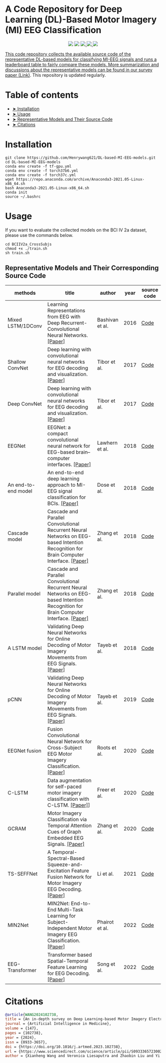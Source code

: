 # A Code Repository for Deep Learning (DL)-Based Motor Imagery (MI) EEG Classification

<p align="center">
      <a href="https://www.python.org/">
        <img src="https://img.shields.io/badge/Python-3.7.9%20|%203.9.7-EE4C2C?logo=python&style=for-the-badge" /></a>
       <a href= "https://pytorch.org/">
        <img src="https://img.shields.io/badge/PyTorch-1.6.0-EE4C2C?logo=pytorch&style=for-the-badge" /></a>
      <a href= "https://www.tensorflow.org/">
      <img src=https://img.shields.io/badge/TensorFlow-2.7.0-FF6F00?logo=tensorflow&style=for-the-badge>
</a>
      <a href= "https://www.tensorflow.org/">
      <img src=https://img.shields.io/badge/Anaconda-4.10.1-44A833?logo=anaconda&style=for-the-badge>
</a>
      <a href= "https://opensource.org/license/mit">
      <img src=https://img.shields.io/badge/License-MIT-blue?style=for-the-badge)>
</p>

This code repository collects the available source code of the representative DL-based models for classifying MI-EEG signals and runs a leaderboard table to fairly compare these models. More summarization and discussions about the representative models can be found in our survey paper [(Link)](https://www.sciencedirect.com/science/article/pii/S093336572300252X). This repository is updated regularly.

Table of contents
===

<!--ts-->
  * [➤ Installation](#installation)
  * [➤ Usage](#usage)
  * [➤ Representative Models and Their Source Code](#Models-SourceCode)
  * [➤ Citations](#citations)
<!--te-->

<a  id="installation"></a>
Installation
===
```
git clone https://github.com/Henrywang621/DL-based-MI-EEG-models.git
cd DL-based-MI-EEG-models
conda env create -f tf-gpu.yml
conda env create -f torch37b6.yml
conda env create -f torch37c.yml
wget https://repo.anaconda.com/archive/Anaconda3-2021.05-Linux-x86_64.sh
bash Anaconda3-2021.05-Linux-x86_64.sh
conda init
source ~/.bashrc
```

<a  id="usage"></a>
Usage
===
If you want to evaluate the collected models on the BCI IV 2a dataset, please use the commands below.
```
cd BCIIV2a_CrossSubjs
chmod +x ./train.sh
sh train.sh
```

<a  id="Models-SourceCode"></a>
## Representative Models and Their Corresponding Source Code

| methods | title | author |  year | source code |  
| ------ | ------ | ------ | ------ | ------ |
| Mixed LSTM/1DConv | Learning Representations from EEG with Deep Recurrent-Convolutional Neural Networks. [[Paper]](https://arxiv.org/abs/1511.06448) | Bashivan et al. | 2016 | [Code](https://github.com/pbashivan/EEGLearn) | 
| Shallow ConvNet |  Deep learning with convolutional neural networks for EEG decoding and visualization. [[Paper]](https://onlinelibrary.wiley.com/doi/full/10.1002/hbm.23730) | Tibor et al. | 2017 | [Code](https://github.com/braindecode/braindecode) |
| Deep ConvNet | Deep learning with convolutional neural networks for EEG decoding and visualization. [[Paper]](https://onlinelibrary.wiley.com/doi/full/10.1002/hbm.23730)| Tibor et al. | 2017 |[Code](https://github.com/braindecode/braindecode) |  
| EEGNet | EEGNet: a compact convolutional neural network for EEG-based brain–computer interfaces. [[Paper]](https://arxiv.org/abs/1611.08024) | Lawhern et al. | 2018 | [Code](https://github.com/vlawhern/arl-eegmodels) |  
| An end-to-end model | An end-to-end deep learning approach to MI-EEG signal classification for BCIs. [[Paper]](https://www.sciencedirect.com/science/article/pii/S0957417418305359) | Dose et al. | 2018 | [Code](https://github.com/hauke-d/cnn-eeg) |
| Cascade model | Cascade and Parallel Convolutional Recurrent Neural Networks on EEG-based Intention Recognition for Brain Computer Interface. [[Paper]](https://ojs.aaai.org/index.php/AAAI/article/view/11496) | Zhang et al. | 2018 | [Code](https://github.com/dalinzhang/Cascade-Parallel) |  
| Parallel model | Cascade and Parallel Convolutional Recurrent Neural Networks on EEG-based Intention Recognition for Brain Computer Interface. [[Paper]](https://ojs.aaai.org/index.php/AAAI/article/view/11496)| Zhang et al. | 2018 | [Code](https://github.com/dalinzhang/Cascade-Parallel) |  
| A LSTM model | Validating Deep Neural Networks for Online Decoding of Motor Imagery Movements from EEG Signals. [[Paper]](https://ojs.aaai.org/index.php/AAAI/article/view/11496) | Tayeb et al. | 2018 | [Code](https://github.com/gumpy-bci/gumpy-deeplearning) |
| pCNN | Validating Deep Neural Networks for Online Decoding of Motor Imagery Movements from EEG Signals. [[Paper]](https://pubmed.ncbi.nlm.nih.gov/30626132/) | Tayeb et al. | 2019 | [Code](https://github.com/gumpy-bci/gumpy-deeplearning) |
| EEGNet fusion | Fusion Convolutional Neural Network for Cross-Subject EEG Motor Imagery Classification. [[Paper]](https://www.mdpi.com/2073-431X/9/3/72) | Roots et al. | 2020 | [Code](https://github.com/rootskar/EEGMotorImagery) |  
| C-LSTM | Data augmentation for self-paced motor imagery classification with C-LSTM. [[Paper]](https://iopscience.iop.org/article/10.1088/1741-2552/ab57c0)]| Freer et al. | 2020 | [Code](https://github.com/dfreer15/DeepEEGDataAugmentation) |
| GCRAM | Motor Imagery Classification via Temporal Attention Cues of Graph Embedded EEG Signals. [[Paper]](https://ieeexplore.ieee.org/stamp/stamp.jsp?arnumber=8961150) | Zhang et al. | 2020 | [Code](https://github.com/dalinzhang/GCRAM) |  
| TS-SEFFNet | A Temporal-Spectral-Based Squeeze-and-Excitation Feature Fusion Network for Motor Imagery EEG Decoding. [[Paper]](https://ieeexplore.ieee.org/stamp/stamp.jsp?arnumber=9495768) | Li et al. | 2021 | [Code](https://github.com/LianghuiGuo/TS-SEFFNet) |  
| MIN2Net | MIN2Net: End-to-End Multi-Task Learning for Subject-Independent Motor Imagery EEG Classification. [[Paper]](https://ieeexplore.ieee.org/stamp/stamp.jsp?arnumber=9658165)| Phairot et al. | 2022 | [Code](https://github.com/IoBT-VISTEC/MIN2Net) |
| EEG-Transformer | Transformer based Spatial-Temporal Feature Learning for EEG Decoding. [[Paper]](https://arxiv.org/abs/2106.11170) | Song et al. | 2022 | [Code](https://github.com/eeyhsong/EEG-Transformer) |

<a  id="citations"></a>
Citations
===

```bibtex
@article{WANG2024102738,
title = {An in-depth survey on Deep Learning-based Motor Imagery Electroencephalogram (EEG) classification},
journal = {Artificial Intelligence in Medicine},
volume = {147},
pages = {102738},
year = {2024},
issn = {0933-3657},
doi = {https://doi.org/10.1016/j.artmed.2023.102738},
url = {https://www.sciencedirect.com/science/article/pii/S093336572300252X},
author = {Xianheng Wang and Veronica Liesaputra and Zhaobin Liu and Yi Wang and Zhiyi Huang},
```

